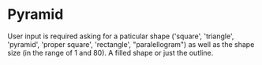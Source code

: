 # Pyramid

User input is required asking for a paticular shape ('square', 'triangle', 'pyramid', 'proper square', 'rectangle', "paralellogram") as well as the shape size (in the range of 1 and 80). A filled shape or just the outline.
